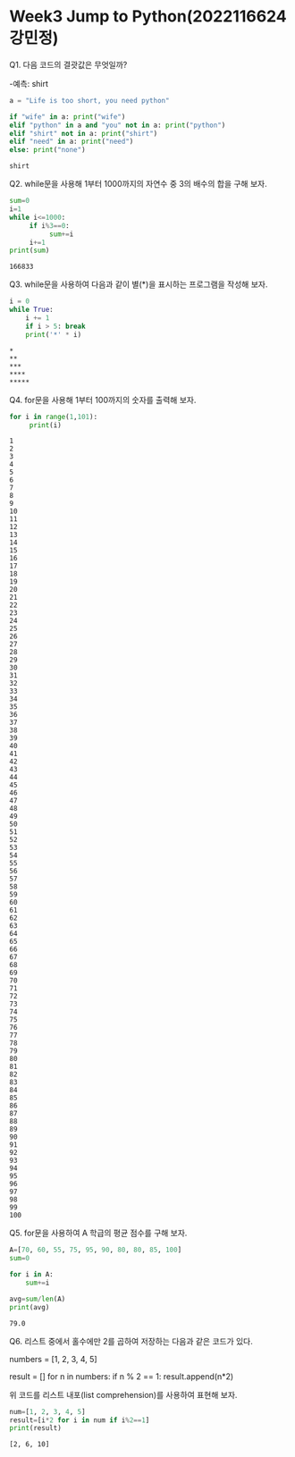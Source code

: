# Week3 Jump to Python(2022116624 강민정) 

Q1. 다음 코드의 결괏값은 무엇일까?

-예측: shirt


```python
a = "Life is too short, you need python"

if "wife" in a: print("wife")
elif "python" in a and "you" not in a: print("python")
elif "shirt" not in a: print("shirt")
elif "need" in a: print("need")
else: print("none")
```

    shirt
    

Q2. while문을 사용해 1부터 1000까지의 자연수 중 3의 배수의 합을 구해 보자. 


```python
sum=0
i=1
while i<=1000:
     if i%3==0:
          sum+=i
     i+=1
print(sum)

```

    166833
    

Q3. while문을 사용하여 다음과 같이 별(*)을 표시하는 프로그램을 작성해 보자.


```python
i = 0
while True:
    i += 1 
    if i > 5: break 
    print('*' * i)    
```

    *
    **
    ***
    ****
    *****
    

Q4. for문을 사용해 1부터 100까지의 숫자를 출력해 보자.


```python
for i in range(1,101):
     print(i)

```

    1
    2
    3
    4
    5
    6
    7
    8
    9
    10
    11
    12
    13
    14
    15
    16
    17
    18
    19
    20
    21
    22
    23
    24
    25
    26
    27
    28
    29
    30
    31
    32
    33
    34
    35
    36
    37
    38
    39
    40
    41
    42
    43
    44
    45
    46
    47
    48
    49
    50
    51
    52
    53
    54
    55
    56
    57
    58
    59
    60
    61
    62
    63
    64
    65
    66
    67
    68
    69
    70
    71
    72
    73
    74
    75
    76
    77
    78
    79
    80
    81
    82
    83
    84
    85
    86
    87
    88
    89
    90
    91
    92
    93
    94
    95
    96
    97
    98
    99
    100
    

Q5. for문을 사용하여 A 학급의 평균 점수를 구해 보자.


```python
A=[70, 60, 55, 75, 95, 90, 80, 80, 85, 100]
sum=0

for i in A:
    sum+=i   

avg=sum/len(A) 
print(avg) 
```

    79.0
    

Q6. 리스트 중에서 홀수에만 2를 곱하여 저장하는 다음과 같은 코드가 있다.

numbers = [1, 2, 3, 4, 5]

result = []
for n in numbers:
    if n % 2 == 1:
        result.append(n*2)
        
위 코드를 리스트 내포(list comprehension)를 사용하여 표현해 보자.


```python
num=[1, 2, 3, 4, 5]
result=[i*2 for i in num if i%2==1]
print(result)

```

    [2, 6, 10]
    
